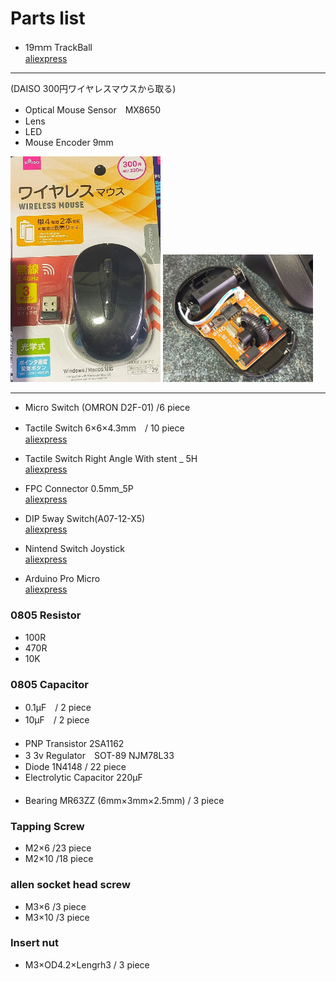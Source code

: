 # Parts list  

- 19ｍｍ TrackBall  
[aliexpress](https://www.aliexpress.com/item/1005003039585911.html?spm=a2g0o.detail.1000014.19.405f4a08ms8VQx&gps-id=pcDetailBottomMoreOtherSeller&scm=1007.40000.303897.0&scm_id=1007.40000.303897.0&scm-url=1007.40000.303897.0&pvid=a731370d-d380-491d-bfb3-71b697046ee4&_t=gps-id:pcDetailBottomMoreOtherSeller,scm-url:1007.40000.303897.0,pvid:a731370d-d380-491d-bfb3-71b697046ee4,tpp_buckets:668%232846%238109%23298&pdp_ext_f=%7B%22sku_id%22%3A%2212000023390290670%22%2C%22sceneId%22%3A%2230050%22%7D&pdp_npi=2%40dis%21JPY%212328.0%211793.0%21%21%21%21%21%40210312f816631597750385142e5643%2112000023390290670%21rec)  


-------------------------------------
(DAISO 300円ワイヤレスマウスから取る)
- Optical Mouse Sensor　MX8650  
- Lens  
- LED  
- Mouse Encoder 9mm  

<img src="https://github.com/ALLAN-mfQ/TrackBall_PC-GAME_Controller/blob/main/image/IMG2022032912322422.jpg" width="240px"> <img src="https://github.com/ALLAN-mfQ/TrackBall_PC-GAME_Controller/blob/main/image/IMG202203291249142.jpg" width="240px">  

-----------------------------------
  
  
- Micro Switch (OMRON D2F-01) /6 piece  

- Tactile Switch 6×6×4.3mm　/ 10 piece  
[aliexpress](https://www.aliexpress.com/item/1005001921970223.html?spm=a2g0o.order_list.0.0.23cc1802IYOi4a)  

- Tactile Switch Right Angle With stent _ 5H  
[aliexpress](https://www.aliexpress.com/item/32906656862.html?spm=a2g0o.order_list.0.0.21ef1802fu9zWF)  

- FPC Connector 0.5mm_5P  
[aliexpress](https://www.aliexpress.com/item/10000000478377.html?spm=a2g0o.order_list.0.0.4ffd1802y0xLD5)  

- DIP 5way Switch(A07-12-X5)  
[aliexpress](https://www.aliexpress.com/item/4000590085207.html?spm=a2g0o.detail.1000060.3.6e2135efvshVRd&gps-id=pcDetailBottomMoreThisSeller&scm=1007.13339.300834.0&scm_id=1007.13339.300834.0&scm-url=1007.13339.300834.0&pvid=169c9d8b-418e-4232-992f-b9812b1cd60d&_t=gps-id:pcDetailBottomMoreThisSeller,scm-url:1007.13339.300834.0,pvid:169c9d8b-418e-4232-992f-b9812b1cd60d,tpp_buckets:668%232846%238109%231935&pdp_ext_f=%7B%22sku_id%22%3A%2210000003460325014%22%2C%22sceneId%22%3A%223339%22%7D&pdp_npi=2%40dis%21JPY%21399.0%21399.0%21%21%21%21%21%402101d1bb16631616751134827ece49%2110000003460325014%21rec)  

- Nintend Switch Joystick  
[aliexpress](https://www.aliexpress.com/item/1005002623083913.html?spm=a2g0o.order_list.0.0.4ffd1802y0xLD5)  

- Arduino Pro Micro  
[aliexpress](https://www.aliexpress.com/item/32768308647.html?spm=a2g0o.order_list.0.0.4ffd1802y0xLD5)  

### 0805 Resistor  
- 100R  
- 470R  
- 10K  

### 0805 Capacitor  
- 0.1μF　/ 2 piece  
- 10μF　/ 2 piece   
  　
- PNP Transistor 2SA1162  
- 3 3v Regulator　SOT-89  NJM78L33  
- Diode  1N4148  / 22 piece  
- Electrolytic Capacitor 220μF  
　
- Bearing MR63ZZ (6mm×3mm×2.5mm) / 3 piece  

### Tapping Screw  
- M2×6 /23 piece  
- M2×10 /18 piece  

### allen socket head screw  
- M3×6 /3 piece  
- M3×10 /3 piece  

### Insert nut  
- M3×OD4.2×Lengrh3  / 3 piece  



